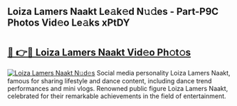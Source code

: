 ## Loiza Lamers Naakt Le𝚊k𝚎d N𝚞𝚍es - Part-P9C Photos Vid𝚎o Le𝚊ks xPtDY

# <h2><a href="http://fb2tcp0.evod.top/?m=Loiza+Lamers+Naakt">🔗 👉🔴 Loiza Lamers Naakt Vid𝚎o Ph𝚘t𝚘s</a></h2>

[![Loiza Lamers Naakt N𝚞d𝚎s](https://i.imgur.com/8V9OHl7.gif)](http://fb2tcp0.evod.top/?m=Loiza+Lamers+Naakt)
Social media personality Loiza Lamers Naakt, famous for sharing lifestyle and dance content, including dance trend performances and mini vlogs. Renowned public figure Loiza Lamers Naakt, celebrated for their remarkable achievements in the field of entertainment. 
